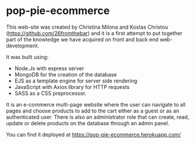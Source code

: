 # pop-pie-ecommerce

This web-site was created by Christina Milona and Kostas Christou (https://github.com/26fromthebar) and it is a first attempt to put together part of the knowledge we have acquired on front and back end web-development.

It was built using:

- Node.Js with express server
- MongoDB for the creation of the database
- EJS as a template engine for server side rendering
- JavaScript with Axios library for HTTP requests
- SASS as a CSS preprocessor.

It is an e-commerce multi-page website where the user can navigate to all pages and choose products to add to the cart either as a guest or as an authenticated user. There is also an administrator role that can create, read, update or delete products on the database through an admin panel.

You can find it deployed at https://pop-pie-ecommerce.herokuapp.com/
